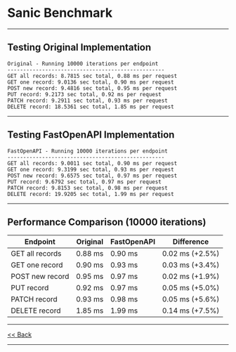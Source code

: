 # Sanic Benchmark

---

## Testing Original Implementation
```
Original - Running 10000 iterations per endpoint
--------------------------------------------------
GET all records: 8.7815 sec total, 0.88 ms per request
GET one record: 9.0136 sec total, 0.90 ms per request
POST new record: 9.4816 sec total, 0.95 ms per request
PUT record: 9.2173 sec total, 0.92 ms per request
PATCH record: 9.2911 sec total, 0.93 ms per request
DELETE record: 18.5361 sec total, 1.85 ms per request
```
---

## Testing FastOpenAPI Implementation

```
FastOpenAPI - Running 10000 iterations per endpoint
--------------------------------------------------
GET all records: 9.0011 sec total, 0.90 ms per request
GET one record: 9.3199 sec total, 0.93 ms per request
POST new record: 9.6575 sec total, 0.97 ms per request
PUT record: 9.6792 sec total, 0.97 ms per request
PATCH record: 9.8153 sec total, 0.98 ms per request
DELETE record: 19.9205 sec total, 1.99 ms per request
```

---

## Performance Comparison (10000 iterations)

| Endpoint                | Original | FastOpenAPI | Difference      |
|-------------------------|----------|-------------|----------------|
| GET all records         | 0.88 ms  | 0.90 ms     | 0.02 ms (+2.5%) |
| GET one record          | 0.90 ms  | 0.93 ms     | 0.03 ms (+3.4%) |
| POST new record         | 0.95 ms  | 0.97 ms     | 0.02 ms (+1.9%) |
| PUT record              | 0.92 ms  | 0.97 ms     | 0.05 ms (+5.0%) |
| PATCH record            | 0.93 ms  | 0.98 ms     | 0.05 ms (+5.6%) |
| DELETE record           | 1.85 ms  | 1.99 ms     | 0.14 ms (+7.5%) |

---

[<< Back](README.md)

---